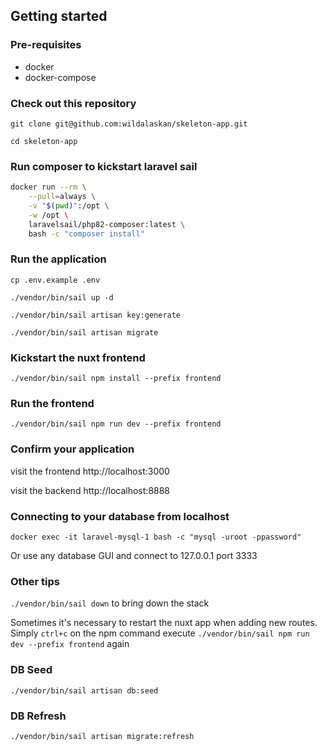 ## Getting started

### Pre-requisites
- docker
- docker-compose

### Check out this repository
`git clone git@github.com:wildalaskan/skeleton-app.git`

`cd skeleton-app`

### Run composer to kickstart laravel sail

```bash
docker run --rm \
    --pull=always \
    -v "$(pwd)":/opt \
    -w /opt \
    laravelsail/php82-composer:latest \
    bash -c "composer install"
```

### Run the application
`cp .env.example .env`

`./vendor/bin/sail up -d`

`./vendor/bin/sail artisan key:generate`

`./vendor/bin/sail artisan migrate`

### Kickstart the nuxt frontend
`./vendor/bin/sail npm install --prefix frontend`

### Run the frontend
`./vendor/bin/sail npm run dev --prefix frontend`

### Confirm your application
visit the frontend http://localhost:3000

visit the backend http://localhost:8888


### Connecting to your database from localhost
`docker exec -it laravel-mysql-1 bash -c "mysql -uroot -ppassword"`

Or use any database GUI and connect to 127.0.0.1 port 3333


### Other tips
`./vendor/bin/sail down` to bring down the stack

Sometimes it's necessary to restart the nuxt app when adding new routes. Simply `ctrl+c` on the npm command execute
`./vendor/bin/sail npm run dev --prefix frontend` again

### DB Seed
`./vendor/bin/sail artisan db:seed` 

### DB Refresh 
`./vendor/bin/sail artisan migrate:refresh` 
